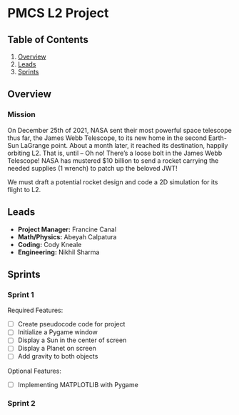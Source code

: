 PMCS L2 Project
===

## Table of Contents

1. [Overview](#Overview)
2. [Leads](#Leads)
3. [Sprints](#Sprints)

## Overview

### Mission

On December 25th of 2021, NASA sent their most powerful space telescope thus far, the James Webb Telescope, to its new home in the second Earth-Sun LaGrange point. About a month later, it reached its destination, happily orbiting L2. That is, until – Oh no! There’s a loose bolt in the James Webb Telescope! NASA has mustered $10 billion to send a rocket carrying the needed supplies (1 wrench) to patch up the beloved JWT! 

We must draft a potential rocket design and code a 2D simulation for its flight to L2.

## Leads

- **Project Manager:** Francine Canal
- **Math/Physics:** Abeyah Calpatura
- **Coding:** Cody Kneale
- **Engineering:** Nikhil Sharma

## Sprints

### Sprint 1

Required Features:
- [ ] Create pseudocode code for project
- [ ] Initialize a Pygame window
- [ ] Display a Sun in the center of screen
- [ ] Display a Planet on screen
- [ ] Add gravity to both objects

Optional Features:
- [ ] Implementing MATPLOTLIB with Pygame

### Sprint 2
